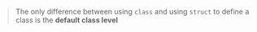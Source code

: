> The only difference between using `class` and using `struct` to define a class is the **default class level** 
